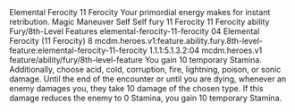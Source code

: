 <ability>
  <name>Elemental Ferocity</name>
  <cost>11 Ferocity</cost>
  <flavor>Your primordial energy makes for instant retribution.</flavor>
  <keywords>
    <keyword>Magic</keyword>
  </keywords>
  <type>Maneuver</type>
  <distance>Self</distance>
  <target>Self</target>
  <metadata>
    <class>fury</class>
    <cost>11 Ferocity</cost>
    <cost_amount>11</cost_amount>
    <cost_resource>Ferocity</cost_resource>
    <feature_type>ability</feature_type>
    <file_dpath>Fury/8th-Level Features</file_dpath>
    <item_id>elemental-ferocity-11-ferocity</item_id>
    <item_index>04</item_index>
    <item_name>Elemental Ferocity (11 Ferocity)</item_name>
    <level>8</level>
    <scc>mcdm.heroes.v1:feature.ability.fury.8th-level-feature:elemental-ferocity-11-ferocity</scc>
    <scdc>1.1.1:5.1.3.2:04</scdc>
    <source>mcdm.heroes.v1</source>
    <type>feature/ability/fury/8th-level-feature</type>
  </metadata>
  <effects>
    <effect type="mundane">You gain 10 temporary Stamina. Additionally, choose acid, cold, corruption, fire, lightning, poison, or sonic damage. Until the end of the encounter or until you are dying, whenever an enemy damages you, they take 10 damage of the chosen type. If this damage reduces the enemy to 0 Stamina, you gain 10 temporary Stamina.</effect>
  </effects>
</ability>
